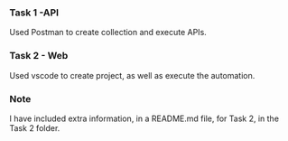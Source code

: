 ### Task 1 -API ###
Used Postman to create collection and execute APIs.

### Task 2 - Web ###
Used vscode to create project, as well as execute the automation.

### Note ###
I have included extra information, in a README.md file, for Task 2, in the Task 2 folder.